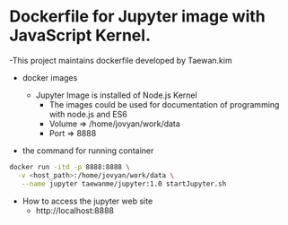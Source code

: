 # Dockerfile for Jupyter image with JavaScript Kernel.

-This project maintains dockerfile developed by Taewan.kim

- docker images
  - Jupyter Image is installed of Node.js Kernel
    - The images could be used for documentation of programming with node.js and ES6
    - Volume =>  /home/jovyan/work/data 
    - Port => 8888

- the command for running container

```bash
docker run -itd -p 8888:8888 \
  -v <host_path>:/home/jovyan/work/data \
   --name jupyter taewanme/jupyter:1.0 startJupyter.sh
```

- How to access the jupyter web site
  - http://localhost:8888

